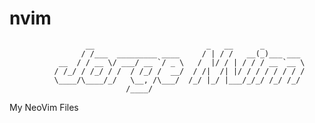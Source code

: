 # nvim

                     __                         _   __      _         
                    / /___  _________ ____     / | / /   __(_)___ ___ 
               __  / / __ \/ ___/ __ `/ _ \   /  |/ / | / / / __ `__ \
              / /_/ / /_/ / /  / /_/ /  __/  / /|  /| |/ / / / / / / /
              \____/\____/_/   \__, /\___/  /_/ |_/ |___/_/_/ /_/ /_/ 
                              /____/                                  
My NeoVim Files
